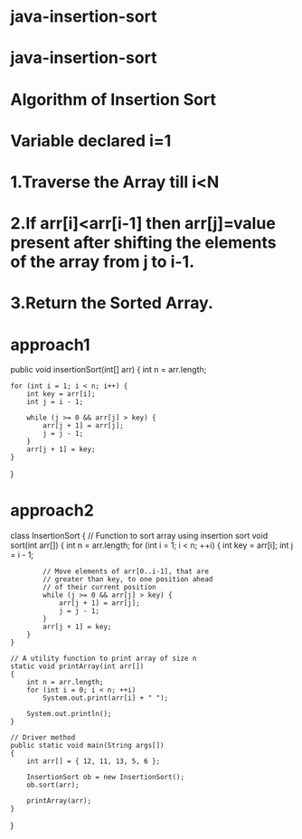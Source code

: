 # java-insertion-sort
# java-insertion-sort
# Algorithm of Insertion Sort
# Variable declared i=1
# 1.Traverse the Array till i<N
# 2.If arr[i]<arr[i-1] then arr[j]=value present after shifting the elements of the array from j to i-1.
# 3.Return the Sorted Array.
# approach1
public void insertionSort(int[] arr) {
    int n = arr.length;

    for (int i = 1; i < n; i++) {
        int key = arr[i];
        int j = i - 1;

        while (j >= 0 && arr[j] > key) {
            arr[j + 1] = arr[j];
            j = j - 1;
        }
        arr[j + 1] = key;
    }
}

# approach2
class InsertionSort { 
	// Function to sort array using insertion sort 
	void sort(int arr[]) 
	{ 
		int n = arr.length; 
		for (int i = 1; i < n; ++i) { 
			int key = arr[i]; 
			int j = i - 1; 

			// Move elements of arr[0..i-1], that are 
			// greater than key, to one position ahead 
			// of their current position 
			while (j >= 0 && arr[j] > key) { 
				arr[j + 1] = arr[j]; 
				j = j - 1; 
			} 
			arr[j + 1] = key; 
		} 
	} 

	// A utility function to print array of size n 
	static void printArray(int arr[]) 
	{ 
		int n = arr.length; 
		for (int i = 0; i < n; ++i) 
			System.out.print(arr[i] + " "); 

		System.out.println(); 
	} 

	// Driver method 
	public static void main(String args[]) 
	{ 
		int arr[] = { 12, 11, 13, 5, 6 }; 

		InsertionSort ob = new InsertionSort(); 
		ob.sort(arr); 

		printArray(arr); 
	} 
}
